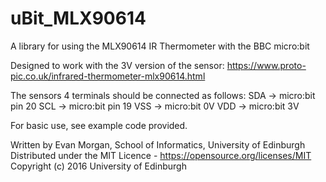 # uBit_MLX90614

  A library for using the MLX90614 IR Thermometer with the BBC micro:bit

  Designed to work with the 3V version of the sensor:
  https://www.proto-pic.co.uk/infrared-thermometer-mlx90614.html

  The sensors 4 terminals should be connected as follows:
  SDA -> micro:bit pin 20
  SCL -> micro:bit pin 19
  VSS -> micro:bit 0V
  VDD -> micro:bit 3V
  
  For basic use, see example code provided.

  Written by Evan Morgan, School of Informatics, University of Edinburgh 
  Distributed under the MIT Licence - https://opensource.org/licenses/MIT
  Copyright (c) 2016 University of Edinburgh
